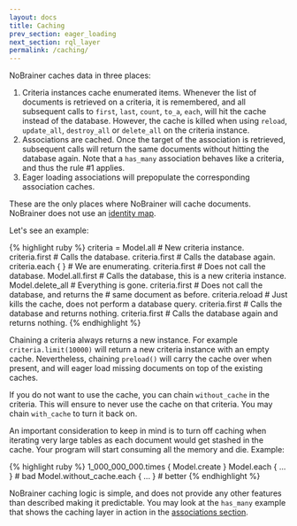 ```yaml
---
layout: docs
title: Caching
prev_section: eager_loading
next_section: rql_layer
permalink: /caching/
---
```


NoBrainer caches data in three places:

1. Criteria instances cache enumerated items. Whenever the list of documents is
   retrieved on a criteria, it is remembered, and all subsequent calls to `first`,
   `last`, `count`, `to_a`, `each`, will hit the cache instead of the database. However,
   the cache is killed when using `reload`, `update_all`, `destroy_all` or
   `delete_all` on the criteria instance.
2. Associations are cached. Once the target of the association is retrieved, subsequent
   calls will return the same documents without hitting the database again. Note
   that a `has_many` association behaves like a criteria, and thus the rule #1
   applies.
3. Eager loading associations will prepopulate the corresponding association caches.

These are the only places where NoBrainer will cache documents. NoBrainer does
not use an [identity map](http://www.martinfowler.com/eaaCatalog/identityMap.html).

Let's see an example:

{% highlight ruby %}
criteria = Model.all # New criteria instance.
criteria.first       # Calls the database.
criteria.first       # Calls the database again.
criteria.each { }    # We are enumerating.
criteria.first       # Does not call the database.
Model.all.first      # Calls the database, this is a new criteria instance.
Model.delete_all     # Everything is gone.
criteria.first       # Does not call the database, and returns the
                     # same document as before.
criteria.reload      # Just kills the cache, does not perform a database query.
criteria.first       # Calls the database and returns nothing.
criteria.first       # Calls the database again and returns nothing.
{% endhighlight %}

Chaining a criteria always returns a new instance. For example
`criteria.limit(10000)` will return a new criteria instance with an empty cache.
Nevertheless, chaining `preload()` will carry the cache over when present,
and will eager load missing documents on top of the existing caches.

If you do not want to use the cache, you can chain `without_cache` in the
criteria. This will ensure to never use the cache on that criteria. You may
chain `with_cache` to turn it back on.

An important consideration to keep in mind is to turn off caching when iterating
very large tables as each document would get stashed in the cache.  Your program
will start consuming all the memory and die. Example:

{% highlight ruby %}
1_000_000_000.times { Model.create }
Model.each { ... } # bad
Model.without_cache.each { ... } # better
{% endhighlight %}

NoBrainer caching logic is simple, and does not provide any other features than
described making it predictable. You may look at the `has_many` example that
shows the caching layer in action in the [associations section](/docs/associations).
